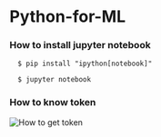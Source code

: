 # Python-for-ML
### How to install jupyter notebook
```shell
  $ pip install "ipython[notebook]"
  
  $ jupyter notebook
```

### How to know token
 ![How to get token](https://img1.daumcdn.net/thumb/R800x0/?scode=mtistory2&fname=https%3A%2F%2Ft1.daumcdn.net%2Fcfile%2Ftistory%2F99D955465A9CE64F27)
